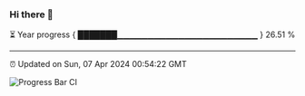 ### Hi there 👋

⏳ Year progress { ███████▁▁▁▁▁▁▁▁▁▁▁▁▁▁▁▁▁▁▁▁▁▁▁ } 26.51 %

---

⏰ Updated on Sun, 07 Apr 2024 00:54:22 GMT

![Progress Bar CI](https://github.com/liununu/liununu/workflows/Progress%20Bar%20CI/badge.svg)
